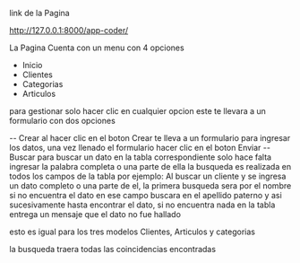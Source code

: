 link de la Pagina

http://127.0.0.1:8000/app-coder/

La Pagina Cuenta con un menu con 4 opciones

- Inicio
- Clientes
- Categorias
- Articulos

para gestionar solo hacer clic en cualquier opcion este te llevara a un formulario con dos opciones

-- Crear
    al hacer clic en el boton Crear te lleva a un formulario para ingresar los datos, una vez llenado el formulario hacer clic en el boton Enviar
-- Buscar
    para buscar un dato en la tabla correspondiente solo hace falta ingresar la palabra completa o una parte de ella
    la busqueda es realizada en todos los campos de la tabla
    por ejemplo:
    Al buscar un cliente y se ingresa un dato completo o una parte de el, la primera busqueda sera por el nombre si no encuentra el dato en ese campo buscara en el apellido paterno y asi sucesivamente hasta encontrar el dato, si no encuentra nada en la tabla  entrega un mensaje que el dato no fue hallado

esto es igual para los tres modelos Clientes, Articulos y categorias

la busqueda traera todas las coincidencias encontradas





